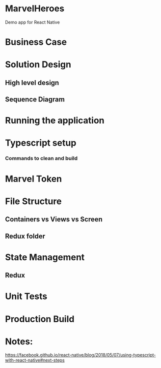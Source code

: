 # MarvelHeroes
Demo app for React Native

# Business Case

# Solution Design
## High level design
## Sequence Diagram

# Running the application

# Typescript setup
### Commands to clean and build

# Marvel Token

# File Structure
## Containers vs Views vs Screen
## Redux folder

# State Management
## Redux

# Unit Tests

# Production Build

# Notes:
https://facebook.github.io/react-native/blog/2018/05/07/using-typescript-with-react-native#next-steps
